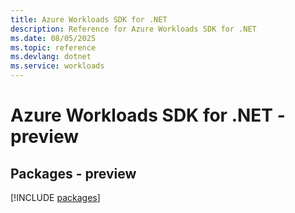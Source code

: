 ```yaml
---
title: Azure Workloads SDK for .NET
description: Reference for Azure Workloads SDK for .NET
ms.date: 08/05/2025
ms.topic: reference
ms.devlang: dotnet
ms.service: workloads
---
```

# Azure Workloads SDK for .NET - preview
## Packages - preview
[!INCLUDE [packages](workloads-index.md)]